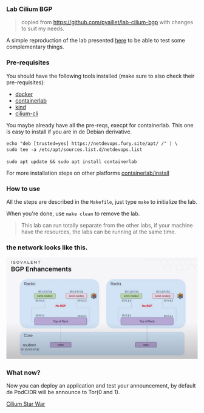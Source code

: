 ### Lab Cilium BGP
> copied from https://github.com/pyaillet/lab-cilium-bgp with changes to suit my needs.

A simple reproduction of the lab presented [here](https://www.youtube.com/watch?v=AXTKS0WCXjE) to be able to test some complementary things.

### Pre-requisites

You should have the following tools installed (make sure to also check their pre-requisites):
- [docker](https://docs.docker.com/engine/install/)
- [containerlab](https://containerlab.dev/install/)
- [kind](https://kind.sigs.k8s.io/docs/user/quick-start/#installation)
- [cilium-cli](https://docs.cilium.io/en/stable/gettingstarted/k8s-install-default/#install-the-cilium-cli)

You maybe already have all the pre-reqs, execpt for containerlab. This one is easy to install if you are in de Debian derivative.

```shell
echo "deb [trusted=yes] https://netdevops.fury.site/apt/ /" | \
sudo tee -a /etc/apt/sources.list.d/netdevops.list

sudo apt update && sudo apt install containerlab
```

For more installation steps on other platforms [containerlab/install](https://containerlab.dev/install/)

### How to use

All the steps are described in the `Makefile`, just type `make` to initialize the lab.

When you're done, use `make clean` to remove the lab.
> This lab can run totally separate from the other labs, if your machine have the resources, the labs can be running at the same time.

### the network looks like this.

![network diagram](../pictures/cilium-bgp-lab.jpg)

### What now?

Now you can deploy an application and test your announcement, by default de PodCIDR will be announce to Tor(0 and 1).

[Cilium Star War](https://github.com/cilium/star-wars-demo)

